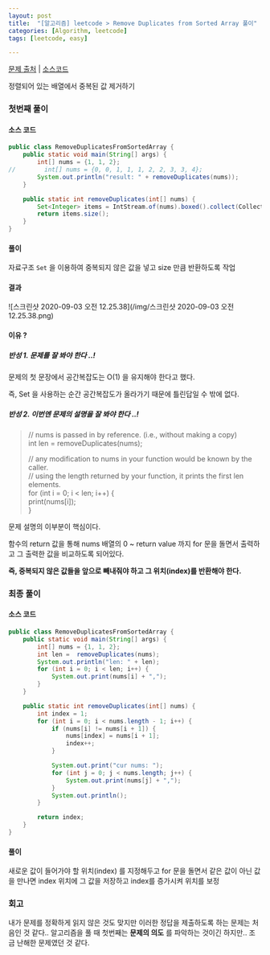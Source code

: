 ```yaml
---
layout: post
title:  "[알고리즘] leetcode > Remove Duplicates from Sorted Array 풀이"
categories: [Algorithm, leetcode]
tags: [leetcode, easy]

---
```


[문제 출처](https://leetcode.com/explore/interview/card/top-interview-questions-easy/92/array/727/) | [소스코드](https://github.com/TaeHyungK/algorithm/blob/master/src/leetcode/RemoveDuplicatesFromSortedArray.java)

정렬되어 있는 배열에서 중복된 값 제거하기





 

### 첫번째 풀이

#### 소스 코드

```java
public class RemoveDuplicatesFromSortedArray {
    public static void main(String[] args) {
        int[] nums = {1, 1, 2};
//        int[] nums = {0, 0, 1, 1, 1, 2, 2, 3, 3, 4};
        System.out.println("result: " + removeDuplicates(nums));
    }

    public static int removeDuplicates(int[] nums) {
        Set<Integer> items = IntStream.of(nums).boxed().collect(Collectors.toSet());
        return items.size();
    }
}
```



#### 풀이

자료구조 `Set` 을 이용하여 중복되지 않은 값을 넣고 size 만큼 반환하도록 작업

#### 결과

![스크린샷 2020-09-03 오전 12.25.38](/img/스크린샷 2020-09-03 오전 12.25.38.png)

#### 이유 ?

##### 반성 1. 문제를 잘 봐야 한다 ..!

문제의 첫 문장에서 공간복잡도는 O(1) 을 유지해야 한다고 했다. 

즉, Set 을 사용하는 순간 공간복잡도가 올라가기 때문에 틀린답일 수 밖에 없다.

##### 반성 2. 이번엔 문제의 설명을 잘 봐야 한다 ..!

> // nums is passed in by reference. (i.e., without making a copy)<br>
> int len = removeDuplicates(nums);
>
> // any modification to nums in your function would be known by the caller. <br>
> // using the length returned by your function, it prints the first len elements.<br>
> for (int i = 0; i < len; i++) {<br>
>     print(nums[i]);<br>
> }

문제 설명의 이부분이 핵심이다. 

함수의 return 값을 통해 nums 배열의 0 ~ return value 까지 for 문을 돌면서 출력하고 그 출력한 값을 비교하도록 되어있다.

**즉, 중복되지 않은 값들을 앞으로 빼내줘야 하고 그 위치(index)를 반환해야 한다.**

### 최종 풀이

#### 소스 코드

```java
public class RemoveDuplicatesFromSortedArray {
    public static void main(String[] args) {
        int[] nums = {1, 1, 2};
        int len =  removeDuplicates(nums);
        System.out.println("len: " + len);
        for (int i = 0; i < len; i++) {
            System.out.print(nums[i] + ",");
        }
    }

    public static int removeDuplicates(int[] nums) {
        int index = 1;
        for (int i = 0; i < nums.length - 1; i++) {
            if (nums[i] != nums[i + 1]) {
                nums[index] = nums[i + 1];
                index++;
            }

            System.out.print("cur nums: ");
            for (int j = 0; j < nums.length; j++) {
                System.out.print(nums[j] + ",");
            }
            System.out.println();
        }

        return index;
    }
}
```

#### 풀이

새로운 값이 들어가야 할 위치(index) 를 지정해두고 for 문을 돌면서 같은 값이 아닌 값을 만나면 index 위치에 그 값을 저장하고 index를 증가시켜 위치를 보정

### 회고

내가 문제를 정확하게 읽지 않은 것도 맞지만 이러한 정답을 제출하도록 하는 문제는 처음인 것 같다.. 알고리즘을 풀 때 첫번째는 **문제의 의도** 를 파악하는 것이긴 하지만.. 조금 난해한 문제였던 것 같다.